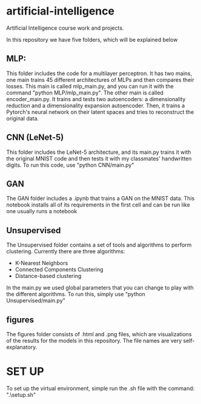 # artificial-intelligence

Artificial Intelligence course work and projects.

In this repository we have five folders, which will be explained below 

## MLP:
This folder includes the code for a multilayer perceptron. It has two mains, one
main trains 45 different architectures of MLPs and then compares their losses. This
main is called mlp_main.py, and you can run it with the command "python MLP/mlp_main.py".
The other main is called encoder_main.py. It trains and tests two autoencoders:
a dimensionality reduction and a dimensionality expansion autoencoder. Then, it trains
a Pytorch's neural network on their latent spaces and tries to reconstruct the original
data.
## CNN (LeNet-5)
This folder includes the LeNet-5 architecture, and its main.py trains it with the original
MNIST code and then tests it with my classmates' handwritten digits. To run this code,
use "python CNN/main.py"
## GAN
The GAN folder includes a .ipynb that trains a GAN on the MNIST data. This notebook
installs all of its requirements in the first cell and can be run like one usually runs
a notebook
## Unsupervised
The Unsupervised folder contains a set of tools and algorithms to perform clustering.
Currently there are three algorithms:

- K-Nearest Neighbors 
- Connected Components Clustering
- Distance-based clustering

In the main.py we used global parameters that you can change to play with the different
algorithms. To run this, simply use "python Unsupervised/main.py"

## figures
The figures folder consists of .html and .png files, which are visualizations of the 
results for the models in this repository. The file names are very self-explanatory.

# SET UP
To set up the virtual environment, simple run the .sh file with the command: ".\setup.sh"